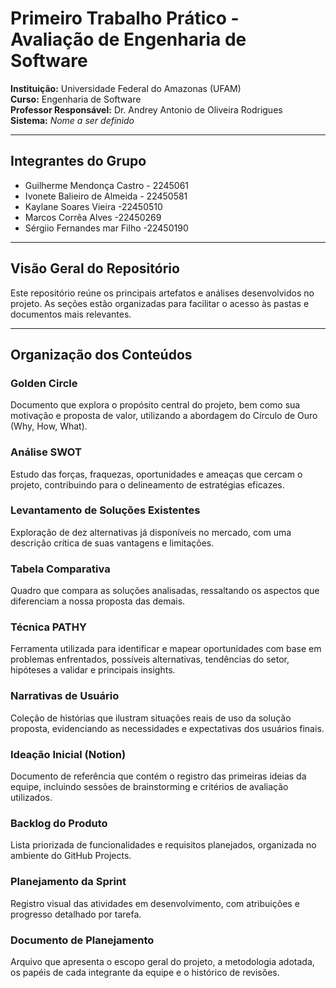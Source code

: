 # Primeiro Trabalho Prático - Avaliação de Engenharia de Software

**Instituição:** Universidade Federal do Amazonas (UFAM)  
**Curso:** Engenharia de Software  
**Professor Responsável:** Dr. Andrey Antonio de Oliveira Rodrigues  
**Sistema:** *Nome a ser definido*

---

## Integrantes do Grupo

- Guilherme Mendonça Castro - 2245061
- Ivonete Balieiro de Almeida - 22450581
- Kaylane Soares Vieira -22450510
- Marcos Corrêa Alves -22450269
- Sérgiio Fernandes mar Filho -22450190
  

---

## Visão Geral do Repositório

Este repositório reúne os principais artefatos e análises desenvolvidos no projeto. As seções estão organizadas para facilitar o acesso às pastas e documentos mais relevantes.

---

## Organização dos Conteúdos

### Golden Circle  
Documento que explora o propósito central do projeto, bem como sua motivação e proposta de valor, utilizando a abordagem do Círculo de Ouro (Why, How, What).

### Análise SWOT  
Estudo das forças, fraquezas, oportunidades e ameaças que cercam o projeto, contribuindo para o delineamento de estratégias eficazes.

### Levantamento de Soluções Existentes  
Exploração de dez alternativas já disponíveis no mercado, com uma descrição crítica de suas vantagens e limitações.

### Tabela Comparativa  
Quadro que compara as soluções analisadas, ressaltando os aspectos que diferenciam a nossa proposta das demais.

### Técnica PATHY  
Ferramenta utilizada para identificar e mapear oportunidades com base em problemas enfrentados, possíveis alternativas, tendências do setor, hipóteses a validar e principais insights.

### Narrativas de Usuário  
Coleção de histórias que ilustram situações reais de uso da solução proposta, evidenciando as necessidades e expectativas dos usuários finais.

### Ideação Inicial (Notion)  
Documento de referência que contém o registro das primeiras ideias da equipe, incluindo sessões de brainstorming e critérios de avaliação utilizados.

### Backlog do Produto  
Lista priorizada de funcionalidades e requisitos planejados, organizada no ambiente do GitHub Projects.

### Planejamento da Sprint  
Registro visual das atividades em desenvolvimento, com atribuições e progresso detalhado por tarefa.

### Documento de Planejamento  
Arquivo que apresenta o escopo geral do projeto, a metodologia adotada, os papéis de cada integrante da equipe e o histórico de revisões.
